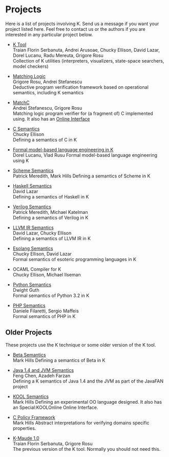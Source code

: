 # Projects

Here is a list of projects involving K. Send us a message if you want your project listed here. Feel free to contact us or the authors if you are interested in any particular project below.

- [K Tool](http://k-framework.googlecode.com/)  
  Traian Florin Serbanuta, Andrei Arusoae, Chucky Ellison, David Lazar, Dorel Lucanu, Radu Mereuta, Grigore Rosu  
  Collection of K utilities (interpreters, visualizers, state-space searchers, model checkers)

- [Matching Logic](http://www.matching-logic.org/)  
  Grigore Rosu, Andrei Stefanescu  
  Deductive program verification framework based on operational semantics, including K semantics

* [MatchC](http://matching-logic.googlecode.com/)  
  Andrei Stefanescu, Grigore Rosu  
  Matching logic program verifier for (a fragment of) C implemented using. It also has an [Online Interface](http://fsl.cs.uiuc.edu/index.php/Special:MatchCOnline)

* [C Semantics](http://c-semantics.googlecode.com/)  
  Chucky Ellison  
  Defining a semantics of C in K

* [Formal model-based language engineering in K](http://fmse.info.uaic.ro/projects/25/)  
  Dorel Lucanu, Vlad Rusu
  Formal model-based language engineering using K

* [Scheme Semantics](http://fsl.cs.uiuc.edu/index.php/K-Scheme)  
  Patrick Meredith, Mark Hills 
  Defining a semantics of Scheme in K

* [Haskell Semantics](http://github.com/davidlazar/haskell-semantics)  
  David Lazar  
  Defining a semantics of Haskell in K

* [Verilog Semantics](http://fsl.cs.uiuc.edu/index.php/Verilog_Semantics)  
  Patrick Meredith, Michael Katelman  
  Defining a semantics of Verilog in K

* [LLVM IR Semantics](http://github.com/davidlazar/llvm-semantics)  
  David Lazar, Chucky Ellison  
  Defining a semantics of LLVM IR in K

* [Esolang Semantics](http://esolang-semantics.googlecode.com/)  
  Chucky Ellison, David Lazar  
  Formal semantics of esoteric programming languages in K

* OCAML Compiler for K  
  Chucky Ellison, Michael Ilseman

* [Python Semantics](http://code.google.com/p/k-python-semantics/)  
  Dwight Guth  
  Formal semantics of Python 3.2 in K

* [PHP Semantics](http://www.phpsemantics.org/)  
  Daniele Filaretti, Sergio Maffeis  
  Formal semantics of PHP in K

## Older Projects

These projects use the K technique or some older version of the K tool.

- [Beta Semantics](http://fsl.cs.illinois.edu/index.php/Rewriting_Logic_Semantics_of_Beta?action=render)  
  Mark Hills 
  Defining a semantics of Beta in K

- [Java 1.4 and JVM Semantics](http://fsl.cs.illinois.edu/index.php/Rewriting_Logic_Semantics_of_Java?action=render)  
  Feng Chen, Azadeh Farzan  
  Defining a K semantics of Java 1.4 and the JVM as part of the JavaFAN project

- [KOOL Semantics](http://fsl.cs.illinois.edu/index.php/KOOL?action=render)  
  Mark Hills 
  Defining an experimental OO language designed. It also has an Special:KOOLOnline Online Interface.

- [C Policy Framework](http://fsl.cs.illinois.edu/index.php/C_Policy_Framework?action=render)  
  Mark Hills 
  Abstract interpretations for verifying domains specific properties.

- [K-Maude 1.0](http://fsl.cs.illinois.edu/index.php/K_Prototype?action=render)  
  Traian Florin Serbanuta, Grigore Rosu  
  The previous version of the K tool. Normally you should not need this.
